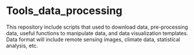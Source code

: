 # Tools_data_processing
This repository include scripts that used to download data, pre-processing data, useful functions to manipulate data, and data visualization templates. Data format will include remote sensing images, climate data, statistical analysis, etc.
